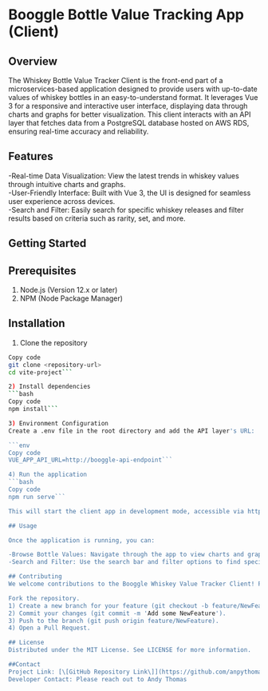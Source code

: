 # Booggle Bottle Value Tracking App (Client)

## Overview
The Whiskey Bottle Value Tracker Client is the front-end part of a microservices-based application designed to provide users with up-to-date values of whiskey bottles in an easy-to-understand format. It leverages Vue 3 for a responsive and interactive user interface, displaying data through charts and graphs for better visualization. This client interacts with an API layer that fetches data from a PostgreSQL database hosted on AWS RDS, ensuring real-time accuracy and reliability.

## Features
-Real-time Data Visualization: View the latest trends in whiskey values through intuitive charts and graphs.  
-User-Friendly Interface: Built with Vue 3, the UI is designed for seamless user experience across devices.  
-Search and Filter: Easily search for specific whiskey releases and filter results based on criteria such as rarity, set, and more.  

## Getting Started

## Prerequisites
1) Node.js (Version 12.x or later)
2) NPM (Node Package Manager)

## Installation
1) Clone the repository

```bash
Copy code
git clone <repository-url>
cd vite-project```

2) Install dependencies
```bash
Copy code
npm install```

3) Environment Configuration
Create a .env file in the root directory and add the API layer's URL:

```env
Copy code
VUE_APP_API_URL=http://booggle-api-endpoint```

4) Run the application
```bash
Copy code
npm run serve```

This will start the client app in development mode, accessible via http://localhost:8080.

## Usage

Once the application is running, you can:

-Browse Bottle Values: Navigate through the app to view charts and graphs depicting whiskey bottle values.  
-Search and Filter: Use the search bar and filter options to find specific bottles or sets of interest.

## Contributing
We welcome contributions to the Booggle Whiskey Value Tracker Client! Please follow these steps to contribute:

Fork the repository.
1) Create a new branch for your feature (git checkout -b feature/NewFeature).
2) Commit your changes (git commit -m 'Add some NewFeature').
3) Push to the branch (git push origin feature/NewFeature).
4) Open a Pull Request.

## License
Distributed under the MIT License. See LICENSE for more information.

##Contact
Project Link: [\[GitHub Repository Link\]](https://github.com/anpythomas/booggle-client-vue)
Developer Contact: Please reach out to Andy Thomas
